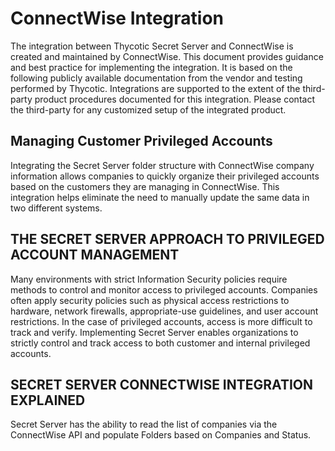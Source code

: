 [title]: # (ConnectWise)
[tags]: # (introduction)
[priority]: # (1)
# ConnectWise Integration

The integration between Thycotic Secret Server and ConnectWise is created and maintained by ConnectWise. This document provides guidance and best practice for implementing the integration. It is based on the following publicly available documentation from the vendor and testing performed by Thycotic. Integrations are supported to the extent of the third-party product procedures documented for this integration. Please contact the third-party for any customized setup of the integrated product.

## Managing Customer Privileged Accounts

Integrating the Secret Server folder structure with ConnectWise company
information allows companies to quickly organize their privileged accounts based
on the customers they are managing in ConnectWise. This integration helps
eliminate the need to manually update the same data in two different systems.

## THE SECRET SERVER APPROACH TO PRIVILEGED ACCOUNT MANAGEMENT

Many environments with strict Information Security policies require methods to
control and monitor access to privileged accounts. Companies often apply
security policies such as physical access restrictions to hardware, network
firewalls, appropriate-use guidelines, and user account restrictions. In the
case of privileged accounts, access is more difficult to track and verify.
Implementing Secret Server enables organizations to strictly control and track
access to both customer and internal privileged accounts.

## SECRET SERVER CONNECTWISE INTEGRATION EXPLAINED

Secret Server has the ability to read the list of companies via the ConnectWise
API and populate Folders based on Companies and Status.

<!-- 
The int-template folder contains the template structure and template files for integration documents.

1. Make a copy of the template folder at the root of the integration repo.
1. Rename the folder to reflect the actual integration product name, e.g. okta-for-saml.md. Use lowercase and hyphens for the names.
1. Each folder requires an index.md file.
1. The metadata tag `` needs to be removed or changed to `[display]: # (all)` once real contents is created and ready for publication.
1. Each contents section needs an images folder if screen captures are part of the markdown files. Refer to the Okta for SAML folder to see an example on where/when the images folder is required. We cannot stage a template structure with images folders in place, empty folders cannot be committed into a repo.
1. This index file becomes the introduction/overview page for the integration.
1. Some topics are optional at this point and should only be filled in if information is readily available:

  * consider-architecture.md
  * consider-implementation.md
  * troubleshooting.md

1. The priority metadata tag determines the order of the TOC outline. For the files in the template that order is established. If a new file is added, adjust priority numbers accordingly to have the new .md file at the correct place in the TOC. 
-->
